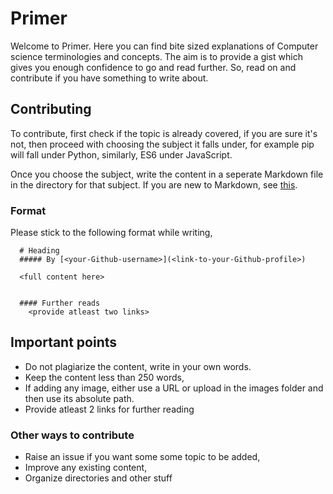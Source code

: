 # Primer

Welcome to Primer. Here you can find bite sized explanations of Computer science terminologies and concepts. The aim is to provide a gist which gives you enough confidence to go and read further. So, read on and contribute if you have something to write about.




## Contributing

To contribute, first check if the topic is already covered, if you are sure it's not, then proceed with choosing the subject it falls under, for example pip will fall under Python, similarly, ES6 under JavaScript.

Once you choose the subject, write the content in a seperate Markdown file in the directory for that subject. If you are new to Markdown, see [this](https://github.com/adam-p/markdown-here/wiki/Markdown-Cheatsheet).


### Format

Please stick to the following format while writing,

```
  # Heading
  ##### By [<your-Github-username>](<link-to-your-Github-profile>)
  
  <full content here>  
  
  
  #### Further reads
    <provide atleast two links>
```

## Important points
- Do not plagiarize the content, write in your own words.
- Keep the content less than 250 words,
- If adding any image, either use a URL or upload in the images folder and then use its absolute path.
- Provide atleast 2 links for further reading

### Other ways to contribute
- Raise an issue if you want some some topic to be added,
- Improve any existing content,
- Organize directories and other stuff

